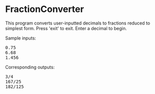 # FractionConverter

This program converts user-inputted decimals to fractions reduced to simplest form. 
Press 'exit' to exit. Enter a decimal to begin.

Sample inputs:
<pre>
0.75
6.68
1.456
</pre>

Corresponding outputs:
<pre>
3/4
167/25
182/125
</pre>
